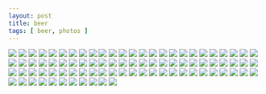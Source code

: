 ```yaml
---
layout: post
title: beer
tags: [ beer, photos ]
---
```

<div class="fotorama" data-allowfullscreen="true">
    <!--https://photos.app.goo.gl/P5DCCGFGKvpJdKMk7-->
    <img src="https://images.northbriton.net/cdn-cgi/image/width=800/https://images.northbriton.net/AP1GczOfO6E0pvyDp5SELeBNSE-bb-HcaFJJOe2txDVSyiraxVjy8tEIg40M1EhJa6zKivuowiuuOjDHHdLK78EYwI5JF1DW0iwQg1lUPUqqo2c-i-p74X_U" data-full="https://images.northbriton.net/AP1GczOfO6E0pvyDp5SELeBNSE-bb-HcaFJJOe2txDVSyiraxVjy8tEIg40M1EhJa6zKivuowiuuOjDHHdLK78EYwI5JF1DW0iwQg1lUPUqqo2c-i-p74X_U">
    <img src="https://images.northbriton.net/cdn-cgi/image/width=800/https://images.northbriton.net/AP1GczME7XzvXoN-Nx5p447X9qOsWrWxfRBSAvseZE6tue60g3mPMNZQ9tundMUZnHX5s6eg_uaLvqAulhvn7gTa1K7NHFEopoivLEaCIm2dwT1dPFR3r9z8" data-full="https://images.northbriton.net/AP1GczME7XzvXoN-Nx5p447X9qOsWrWxfRBSAvseZE6tue60g3mPMNZQ9tundMUZnHX5s6eg_uaLvqAulhvn7gTa1K7NHFEopoivLEaCIm2dwT1dPFR3r9z8">
    <img src="https://images.northbriton.net/cdn-cgi/image/width=800/https://images.northbriton.net/AP1GczN8_OSMk2s0NJYcT138eWY8o6B-CIj-nM8JzypShEAkqZFSeuMB0JzA2FxtZ42NbbAkHykz-Y5tsxmFotp8ttAoSRBJGv-YslfZvo2dt46xuTmkZDTF" data-full="https://images.northbriton.net/AP1GczN8_OSMk2s0NJYcT138eWY8o6B-CIj-nM8JzypShEAkqZFSeuMB0JzA2FxtZ42NbbAkHykz-Y5tsxmFotp8ttAoSRBJGv-YslfZvo2dt46xuTmkZDTF">
    <img src="https://images.northbriton.net/cdn-cgi/image/width=800/https://images.northbriton.net/AP1GczPJrBm2IXxoKdHGr-YgG84i_rhP460r9lwGshjweXH8tHVMVuS6tVy9x4JEVFBgV0s3-lBHarY3WKmKn6U15DszcCupw4MwaRTFM-jdMPN2NJmcB1sB" data-full="https://images.northbriton.net/AP1GczPJrBm2IXxoKdHGr-YgG84i_rhP460r9lwGshjweXH8tHVMVuS6tVy9x4JEVFBgV0s3-lBHarY3WKmKn6U15DszcCupw4MwaRTFM-jdMPN2NJmcB1sB">
    <img src="https://images.northbriton.net/cdn-cgi/image/width=800/https://images.northbriton.net/AP1GczOEOwhIPIKCtSsXCN1_p9dnyEmzR65tPjAdvRyuczlDiRaRtKpz06hIGeSX7wIhnR64iqpDgnntGixLLozucqlDIPiXuACfbEdcjTKsqg-tlDo_sWnJ" data-full="https://images.northbriton.net/AP1GczOEOwhIPIKCtSsXCN1_p9dnyEmzR65tPjAdvRyuczlDiRaRtKpz06hIGeSX7wIhnR64iqpDgnntGixLLozucqlDIPiXuACfbEdcjTKsqg-tlDo_sWnJ">
    <img src="https://images.northbriton.net/cdn-cgi/image/width=800/https://images.northbriton.net/AP1GczO1VcFWUxpYqHIm8XyCR-X9QxwWOigPjmR2UeUyUgU1B-_rLA4Lz1aJaXgyVJ8alQX3UF5aqrjymD3QVZl-OTEDZCW7EioqNKsiyOLJj_7B4rdvna2M" data-full="https://images.northbriton.net/AP1GczO1VcFWUxpYqHIm8XyCR-X9QxwWOigPjmR2UeUyUgU1B-_rLA4Lz1aJaXgyVJ8alQX3UF5aqrjymD3QVZl-OTEDZCW7EioqNKsiyOLJj_7B4rdvna2M">
    <img src="https://images.northbriton.net/cdn-cgi/image/width=800/https://images.northbriton.net/AP1GczNvMXGuUzXvECJDLIHnYDK67szV7KyL0kiLXyhKUIM4M7zc42m-BC4gsa_ZeB6Zx2ubrz2rHg-3hZM1btSKphE1xXDeLbqVyEdpfGD-RXvtv8OzqAMC" data-full="https://images.northbriton.net/AP1GczNvMXGuUzXvECJDLIHnYDK67szV7KyL0kiLXyhKUIM4M7zc42m-BC4gsa_ZeB6Zx2ubrz2rHg-3hZM1btSKphE1xXDeLbqVyEdpfGD-RXvtv8OzqAMC">
    <img src="https://images.northbriton.net/cdn-cgi/image/width=800/https://images.northbriton.net/AP1GczPgI-z1I6sTp_Zju9PLCWfDFV-zLIsfmneh3C-yNMZ1k9LvCkU3dbTZ7lQgb9_-lbyTpRDQUGunA4G4xOxEc3OCdMzqVWYJQtH3rpQt4Q9FFQWNJAwM" data-full="https://images.northbriton.net/AP1GczPgI-z1I6sTp_Zju9PLCWfDFV-zLIsfmneh3C-yNMZ1k9LvCkU3dbTZ7lQgb9_-lbyTpRDQUGunA4G4xOxEc3OCdMzqVWYJQtH3rpQt4Q9FFQWNJAwM">
    <img src="https://images.northbriton.net/cdn-cgi/image/width=800/https://images.northbriton.net/AP1GczPl-bT45VW_FlC-CV185l8izBDoDkl_XoC-7BFjq6bQz3jsjmS6174SbDiLT82GdeQn6Lumxo0aeOfczpHFGLi2X15sU7VhMqWaB06uIdaHIt6RU7hg" data-full="https://images.northbriton.net/AP1GczPl-bT45VW_FlC-CV185l8izBDoDkl_XoC-7BFjq6bQz3jsjmS6174SbDiLT82GdeQn6Lumxo0aeOfczpHFGLi2X15sU7VhMqWaB06uIdaHIt6RU7hg">
    <img src="https://images.northbriton.net/cdn-cgi/image/width=800/https://images.northbriton.net/AP1GczPl-bT45VW_FlC-CV185l8izBDoDkl_XoC-7BFjq6bQz3jsjmS6174SbDiLT82GdeQn6Lumxo0aeOfczpHFGLi2X15sU7VhMqWaB06uIdaHIt6RU7hg" data-full="https://images.northbriton.net/AP1GczPl-bT45VW_FlC-CV185l8izBDoDkl_XoC-7BFjq6bQz3jsjmS6174SbDiLT82GdeQn6Lumxo0aeOfczpHFGLi2X15sU7VhMqWaB06uIdaHIt6RU7hg">
    <img src="https://images.northbriton.net/cdn-cgi/image/width=800/https://images.northbriton.net/AP1GczNodaNLaVzB7lWKQ7olTy1Ip7-VNGJz7yWMoCSZG7jo6qmPOUOxDZhcZ2ijoKYzp47HFum4QxyfdnvZ1moty27ojzk2LZmZMpsl9ZJsGO8odrk9mN8j" data-full="https://images.northbriton.net/AP1GczNodaNLaVzB7lWKQ7olTy1Ip7-VNGJz7yWMoCSZG7jo6qmPOUOxDZhcZ2ijoKYzp47HFum4QxyfdnvZ1moty27ojzk2LZmZMpsl9ZJsGO8odrk9mN8j">
    <img src="https://images.northbriton.net/cdn-cgi/image/width=800/https://images.northbriton.net/AP1GczNgx1CjlRoSHtKIJZ0aiIsc2NratlY_F7Ybe8HzHUNHQajMh2FiqPrNbyI3V8YGyeYW4IZhsZf8Ze_cwbJ8I2ZqGCOtwR9cpCWVpkfTVRrk8qfz-zOK" data-full="https://images.northbriton.net/AP1GczNgx1CjlRoSHtKIJZ0aiIsc2NratlY_F7Ybe8HzHUNHQajMh2FiqPrNbyI3V8YGyeYW4IZhsZf8Ze_cwbJ8I2ZqGCOtwR9cpCWVpkfTVRrk8qfz-zOK">
    <img src="https://images.northbriton.net/cdn-cgi/image/width=800/https://images.northbriton.net/AP1GczPKrV3IU2bBhGRSRO6vIJuhSQYA4qJSsLkighQOeJhqkDpb2yga8jvOYOewJNC8OxOlVth5ZJIzaIGhW4rJ_pPzD1RB6yXLytea8_J_rVqQ82BoWza3" data-full="https://images.northbriton.net/AP1GczPKrV3IU2bBhGRSRO6vIJuhSQYA4qJSsLkighQOeJhqkDpb2yga8jvOYOewJNC8OxOlVth5ZJIzaIGhW4rJ_pPzD1RB6yXLytea8_J_rVqQ82BoWza3">
    <img src="https://images.northbriton.net/cdn-cgi/image/width=800/https://images.northbriton.net/AP1GczPYNYJKZ-hQ7WQbsw7JgiQylBAelhA2n-d-lNIR0xxhylF0vcHZuzNhF41vpIS_25rzYUyRXCMa6Z64ul1zDUdAD39YLZ16RI4UeC9HJlAdO5ivjhg_" data-full="https://images.northbriton.net/AP1GczPYNYJKZ-hQ7WQbsw7JgiQylBAelhA2n-d-lNIR0xxhylF0vcHZuzNhF41vpIS_25rzYUyRXCMa6Z64ul1zDUdAD39YLZ16RI4UeC9HJlAdO5ivjhg_">
    <img src="https://images.northbriton.net/cdn-cgi/image/width=800/https://images.northbriton.net/AP1GczP-K5uUFhHSqx6iNymmRb1EIMlslQ0BVOEjJOQmm4teGefZucqj9sQ9ZKWdYirHiCdyl7P71FTN9QAtCt3aGFy2Mls0kUvSbSon9VEpPy1ZgmJgmPlL" data-full="https://images.northbriton.net/AP1GczP-K5uUFhHSqx6iNymmRb1EIMlslQ0BVOEjJOQmm4teGefZucqj9sQ9ZKWdYirHiCdyl7P71FTN9QAtCt3aGFy2Mls0kUvSbSon9VEpPy1ZgmJgmPlL">
    <img src="https://images.northbriton.net/cdn-cgi/image/width=800/https://images.northbriton.net/AP1GczPQyuKPPwo_JgvVGd6ZSH2EjOf2sh5xaKAhNlRvgxe5SfQb9DpXh_dotCJOsELJkqL4sTlhPwv_AiMRybFTTpmYJNeE-M7NZDInISFUmBgg3QhxxqOY" data-full="https://images.northbriton.net/AP1GczPQyuKPPwo_JgvVGd6ZSH2EjOf2sh5xaKAhNlRvgxe5SfQb9DpXh_dotCJOsELJkqL4sTlhPwv_AiMRybFTTpmYJNeE-M7NZDInISFUmBgg3QhxxqOY">
    <img src="https://images.northbriton.net/cdn-cgi/image/width=800/https://images.northbriton.net/AP1GczOEOwhIPIKCtSsXCN1_p9dnyEmzR65tPjAdvRyuczlDiRaRtKpz06hIGeSX7wIhnR64iqpDgnntGixLLozucqlDIPiXuACfbEdcjTKsqg-tlDo_sWnJ" data-full="https://images.northbriton.net/AP1GczOEOwhIPIKCtSsXCN1_p9dnyEmzR65tPjAdvRyuczlDiRaRtKpz06hIGeSX7wIhnR64iqpDgnntGixLLozucqlDIPiXuACfbEdcjTKsqg-tlDo_sWnJ">
    <img src="https://images.northbriton.net/cdn-cgi/image/width=800/https://images.northbriton.net/AP1GczOYZq78UePFpC160acHlQpCjg9-RYnNCl8kOow1qQESjJw9CcoWt5-SiVkE-L3wvEqs8T88AnRbmckESCBvFQJKMYvmR8cErGNLjd5IqKO9hL1AJXpU" data-full="https://images.northbriton.net/AP1GczOYZq78UePFpC160acHlQpCjg9-RYnNCl8kOow1qQESjJw9CcoWt5-SiVkE-L3wvEqs8T88AnRbmckESCBvFQJKMYvmR8cErGNLjd5IqKO9hL1AJXpU">
    <img src="https://images.northbriton.net/cdn-cgi/image/width=800/https://images.northbriton.net/AP1GczPIErdLF_fLqi_0PUs3sSRti1m2LPTO7bXJcMW7YYLtqUD-yay0Yu4tXs_5FFKcABWUt3Dxr-HC1s34SQ4BEH0HcVwSqAJ3L6fJp6fOhkcVp4P7_xok" data-full="https://images.northbriton.net/AP1GczPIErdLF_fLqi_0PUs3sSRti1m2LPTO7bXJcMW7YYLtqUD-yay0Yu4tXs_5FFKcABWUt3Dxr-HC1s34SQ4BEH0HcVwSqAJ3L6fJp6fOhkcVp4P7_xok">
    <img src="https://images.northbriton.net/cdn-cgi/image/width=800/https://images.northbriton.net/AP1GczO1VcFWUxpYqHIm8XyCR-X9QxwWOigPjmR2UeUyUgU1B-_rLA4Lz1aJaXgyVJ8alQX3UF5aqrjymD3QVZl-OTEDZCW7EioqNKsiyOLJj_7B4rdvna2M" data-full="https://images.northbriton.net/AP1GczO1VcFWUxpYqHIm8XyCR-X9QxwWOigPjmR2UeUyUgU1B-_rLA4Lz1aJaXgyVJ8alQX3UF5aqrjymD3QVZl-OTEDZCW7EioqNKsiyOLJj_7B4rdvna2M">
    <img src="https://images.northbriton.net/cdn-cgi/image/width=800/https://images.northbriton.net/AP1GczN3BpPe-Uo35BNiY6VJycYjABA8FGAXJWPP0aMm8SIrbZdqjrs5BuYc8lqxHfdHxvbKdQu0H5yo8W2ikKLgkZZvMfLZ7byaNU87-9nKEwR4R5S5zV15" data-full="https://images.northbriton.net/AP1GczN3BpPe-Uo35BNiY6VJycYjABA8FGAXJWPP0aMm8SIrbZdqjrs5BuYc8lqxHfdHxvbKdQu0H5yo8W2ikKLgkZZvMfLZ7byaNU87-9nKEwR4R5S5zV15">
    <img src="https://images.northbriton.net/cdn-cgi/image/width=800/https://images.northbriton.net/AP1GczO-lC3uElR-jBBPtgMK33h4yNeN02aYjFYyYdF5ejW6LfstyyL28jDhTI9Jaclvw0QFOGopJLrlGLdufK6bDC199kz2e9dSkUJEoQhlgPxkARqYZHMV" data-full="https://images.northbriton.net/AP1GczO-lC3uElR-jBBPtgMK33h4yNeN02aYjFYyYdF5ejW6LfstyyL28jDhTI9Jaclvw0QFOGopJLrlGLdufK6bDC199kz2e9dSkUJEoQhlgPxkARqYZHMV">
    <img src="https://images.northbriton.net/cdn-cgi/image/width=800/https://images.northbriton.net/AP1GczPhG2ZiNGbHGXJC-_Dfqxkkq7FdFnYCkhR0-mdjeBNYU7STGr4DqmXK004EPutKZfqpI6tqEFmcleq-iU-s4fosbgN797lTo8GV2jDKqW99C-hKXfEt" data-full="https://images.northbriton.net/AP1GczPhG2ZiNGbHGXJC-_Dfqxkkq7FdFnYCkhR0-mdjeBNYU7STGr4DqmXK004EPutKZfqpI6tqEFmcleq-iU-s4fosbgN797lTo8GV2jDKqW99C-hKXfEt">
    <img src="https://images.northbriton.net/cdn-cgi/image/width=800/https://images.northbriton.net/AP1GczN5-gsFP4nENLdfV6OvMSatmke2ltNIq2ffVDV_Yy_W0gdlzdFzSvIyx7KKSMExEtM5FfU1N6LlSt2j10ueDv_PTiLBlO_iI0QLWLWKcLq96FCU3hzs" data-full="https://images.northbriton.net/AP1GczN5-gsFP4nENLdfV6OvMSatmke2ltNIq2ffVDV_Yy_W0gdlzdFzSvIyx7KKSMExEtM5FfU1N6LlSt2j10ueDv_PTiLBlO_iI0QLWLWKcLq96FCU3hzs">
    <img src="https://images.northbriton.net/cdn-cgi/image/width=800/https://images.northbriton.net/AP1GczNgx1CjlRoSHtKIJZ0aiIsc2NratlY_F7Ybe8HzHUNHQajMh2FiqPrNbyI3V8YGyeYW4IZhsZf8Ze_cwbJ8I2ZqGCOtwR9cpCWVpkfTVRrk8qfz-zOK" data-full="https://images.northbriton.net/AP1GczNgx1CjlRoSHtKIJZ0aiIsc2NratlY_F7Ybe8HzHUNHQajMh2FiqPrNbyI3V8YGyeYW4IZhsZf8Ze_cwbJ8I2ZqGCOtwR9cpCWVpkfTVRrk8qfz-zOK">
    <img src="https://images.northbriton.net/cdn-cgi/image/width=800/https://images.northbriton.net/AP1GczOJIrRF7xnzEtPDkPhoyJoj8CC4b2NklgroHAu1MBQv3UINbMpGNopibQioNH68elfM5EkmtibJ_OAShC0RH_WKWHJp0tmLd_Zxw3PssvtBFZRpWxbO" data-full="https://images.northbriton.net/AP1GczOJIrRF7xnzEtPDkPhoyJoj8CC4b2NklgroHAu1MBQv3UINbMpGNopibQioNH68elfM5EkmtibJ_OAShC0RH_WKWHJp0tmLd_Zxw3PssvtBFZRpWxbO">
    <img src="https://images.northbriton.net/cdn-cgi/image/width=800/https://images.northbriton.net/AP1GczOJIrRF7xnzEtPDkPhoyJoj8CC4b2NklgroHAu1MBQv3UINbMpGNopibQioNH68elfM5EkmtibJ_OAShC0RH_WKWHJp0tmLd_Zxw3PssvtBFZRpWxbO" data-full="https://images.northbriton.net/AP1GczOJIrRF7xnzEtPDkPhoyJoj8CC4b2NklgroHAu1MBQv3UINbMpGNopibQioNH68elfM5EkmtibJ_OAShC0RH_WKWHJp0tmLd_Zxw3PssvtBFZRpWxbO">
    <img src="https://images.northbriton.net/cdn-cgi/image/width=800/https://images.northbriton.net/AP1GczOg3rYb8WluvFL7joJgP9oeRRkTGPRPt0rxiroGcvL4z0p1cJXA-GyNUbYk47hnTVxzkj-GDZDpPArgW6afSwOYwjlBy3NGawJszRG4ZKjQx56OhI4B" data-full="https://images.northbriton.net/AP1GczOg3rYb8WluvFL7joJgP9oeRRkTGPRPt0rxiroGcvL4z0p1cJXA-GyNUbYk47hnTVxzkj-GDZDpPArgW6afSwOYwjlBy3NGawJszRG4ZKjQx56OhI4B">
    <img src="https://images.northbriton.net/cdn-cgi/image/width=800/https://images.northbriton.net/AP1GczNvMXGuUzXvECJDLIHnYDK67szV7KyL0kiLXyhKUIM4M7zc42m-BC4gsa_ZeB6Zx2ubrz2rHg-3hZM1btSKphE1xXDeLbqVyEdpfGD-RXvtv8OzqAMC" data-full="https://images.northbriton.net/AP1GczNvMXGuUzXvECJDLIHnYDK67szV7KyL0kiLXyhKUIM4M7zc42m-BC4gsa_ZeB6Zx2ubrz2rHg-3hZM1btSKphE1xXDeLbqVyEdpfGD-RXvtv8OzqAMC">
    <img src="https://images.northbriton.net/cdn-cgi/image/width=800/https://images.northbriton.net/AP1GczN5-gsFP4nENLdfV6OvMSatmke2ltNIq2ffVDV_Yy_W0gdlzdFzSvIyx7KKSMExEtM5FfU1N6LlSt2j10ueDv_PTiLBlO_iI0QLWLWKcLq96FCU3hzs" data-full="https://images.northbriton.net/AP1GczN5-gsFP4nENLdfV6OvMSatmke2ltNIq2ffVDV_Yy_W0gdlzdFzSvIyx7KKSMExEtM5FfU1N6LlSt2j10ueDv_PTiLBlO_iI0QLWLWKcLq96FCU3hzs">
    <img src="https://images.northbriton.net/cdn-cgi/image/width=800/https://images.northbriton.net/AP1GczOYZq78UePFpC160acHlQpCjg9-RYnNCl8kOow1qQESjJw9CcoWt5-SiVkE-L3wvEqs8T88AnRbmckESCBvFQJKMYvmR8cErGNLjd5IqKO9hL1AJXpU" data-full="https://images.northbriton.net/AP1GczOYZq78UePFpC160acHlQpCjg9-RYnNCl8kOow1qQESjJw9CcoWt5-SiVkE-L3wvEqs8T88AnRbmckESCBvFQJKMYvmR8cErGNLjd5IqKO9hL1AJXpU">
    <img src="https://images.northbriton.net/cdn-cgi/image/width=800/https://images.northbriton.net/AP1GczNNRKvR9wQaYccoX2zt8B2_0KwpRZJxQ0Xb3pLRlXg5AH2FlDBE5zz9rI3HnvmfkFi_MnfEvdK7wJGLQHr1UVbP_YL10z9Q1Y74q8zHr4D1vJ4ZzFlz" data-full="https://images.northbriton.net/AP1GczNNRKvR9wQaYccoX2zt8B2_0KwpRZJxQ0Xb3pLRlXg5AH2FlDBE5zz9rI3HnvmfkFi_MnfEvdK7wJGLQHr1UVbP_YL10z9Q1Y74q8zHr4D1vJ4ZzFlz">
    <img src="https://images.northbriton.net/cdn-cgi/image/width=800/https://images.northbriton.net/AP1GczOPzG0Vh9drklCPuFPdWBOUbUaWj4zOck167gjEnb9LujrKQqWwzfNO5HPucnh1Bnz6iCxuwR3-b2te1ZFM1QzhT_5S-k1rPczkEQCAwQgZgd4RFtSw" data-full="https://images.northbriton.net/AP1GczOPzG0Vh9drklCPuFPdWBOUbUaWj4zOck167gjEnb9LujrKQqWwzfNO5HPucnh1Bnz6iCxuwR3-b2te1ZFM1QzhT_5S-k1rPczkEQCAwQgZgd4RFtSw">
    <img src="https://images.northbriton.net/cdn-cgi/image/width=800/https://images.northbriton.net/AP1GczP4pYDggPoAX8FjRK4WDdIkqu9Hl-oXINtVbiAG7ZW8mOuWhAVYEuSUedSdTmulNfdwnzIOHr7qdMfFSZjGKLE7Zar3NmwuIHdD56f-GJhGgXEPw0EL" data-full="https://images.northbriton.net/AP1GczP4pYDggPoAX8FjRK4WDdIkqu9Hl-oXINtVbiAG7ZW8mOuWhAVYEuSUedSdTmulNfdwnzIOHr7qdMfFSZjGKLE7Zar3NmwuIHdD56f-GJhGgXEPw0EL">
    <img src="https://images.northbriton.net/cdn-cgi/image/width=800/https://images.northbriton.net/AP1GczNJwNWDl54TOkjL-l-Fe98s5gRTDA6R70vZVDtNKypyTRTnQip8jBahKmSNd2IPvQbP0c9CKvSeUuGbxel_7Xs6rYxwXftsTLLArAY3QpDz0UnjRxj2" data-full="https://images.northbriton.net/AP1GczNJwNWDl54TOkjL-l-Fe98s5gRTDA6R70vZVDtNKypyTRTnQip8jBahKmSNd2IPvQbP0c9CKvSeUuGbxel_7Xs6rYxwXftsTLLArAY3QpDz0UnjRxj2">
    <img src="https://images.northbriton.net/cdn-cgi/image/width=800/https://images.northbriton.net/AP1GczPQyuKPPwo_JgvVGd6ZSH2EjOf2sh5xaKAhNlRvgxe5SfQb9DpXh_dotCJOsELJkqL4sTlhPwv_AiMRybFTTpmYJNeE-M7NZDInISFUmBgg3QhxxqOY" data-full="https://images.northbriton.net/AP1GczPQyuKPPwo_JgvVGd6ZSH2EjOf2sh5xaKAhNlRvgxe5SfQb9DpXh_dotCJOsELJkqL4sTlhPwv_AiMRybFTTpmYJNeE-M7NZDInISFUmBgg3QhxxqOY">
    <img src="https://images.northbriton.net/cdn-cgi/image/width=800/https://images.northbriton.net/AP1GczMBu6sxBzi3dqJkOskT3WutfyEagbwGUQ5oQVg2dax6wlTGdiw6fOS1SsDlwQIPC97_492LNbeQFKLQg6lZrxi_WK7zws3Z6LnaqIeNPgPkQtmYKlIu" data-full="https://images.northbriton.net/AP1GczMBu6sxBzi3dqJkOskT3WutfyEagbwGUQ5oQVg2dax6wlTGdiw6fOS1SsDlwQIPC97_492LNbeQFKLQg6lZrxi_WK7zws3Z6LnaqIeNPgPkQtmYKlIu">
    <img src="https://images.northbriton.net/cdn-cgi/image/width=800/https://images.northbriton.net/AP1GczN3BpPe-Uo35BNiY6VJycYjABA8FGAXJWPP0aMm8SIrbZdqjrs5BuYc8lqxHfdHxvbKdQu0H5yo8W2ikKLgkZZvMfLZ7byaNU87-9nKEwR4R5S5zV15" data-full="https://images.northbriton.net/AP1GczN3BpPe-Uo35BNiY6VJycYjABA8FGAXJWPP0aMm8SIrbZdqjrs5BuYc8lqxHfdHxvbKdQu0H5yo8W2ikKLgkZZvMfLZ7byaNU87-9nKEwR4R5S5zV15">
    <img src="https://images.northbriton.net/cdn-cgi/image/width=800/https://images.northbriton.net/AP1GczOkcXADS8PBnkUsW74bfbyl7ScPh1hmrQveGxidW-rLP37Gj3Ctql0GBHxAaE1AQbVAMg3_UsRa7SqEj8buporN-LHQ8EwZBTHirYHuDk1JCE1_Dy_G" data-full="https://images.northbriton.net/AP1GczOkcXADS8PBnkUsW74bfbyl7ScPh1hmrQveGxidW-rLP37Gj3Ctql0GBHxAaE1AQbVAMg3_UsRa7SqEj8buporN-LHQ8EwZBTHirYHuDk1JCE1_Dy_G">
    <img src="https://images.northbriton.net/cdn-cgi/image/width=800/https://images.northbriton.net/AP1GczPIErdLF_fLqi_0PUs3sSRti1m2LPTO7bXJcMW7YYLtqUD-yay0Yu4tXs_5FFKcABWUt3Dxr-HC1s34SQ4BEH0HcVwSqAJ3L6fJp6fOhkcVp4P7_xok" data-full="https://images.northbriton.net/AP1GczPIErdLF_fLqi_0PUs3sSRti1m2LPTO7bXJcMW7YYLtqUD-yay0Yu4tXs_5FFKcABWUt3Dxr-HC1s34SQ4BEH0HcVwSqAJ3L6fJp6fOhkcVp4P7_xok">
    <img src="https://images.northbriton.net/cdn-cgi/image/width=800/https://images.northbriton.net/AP1GczNqdAaXjo4YTFuZi9h_N_Y3yQJGAFXJuzhgeXtQEUmK2ATDkUlGeCKs_wevUlOKi3tWoQuwLCx8tNzb3_2pqprQYuU7GB8awik1G-n72OfU2Zt39Rvc" data-full="https://images.northbriton.net/AP1GczNqdAaXjo4YTFuZi9h_N_Y3yQJGAFXJuzhgeXtQEUmK2ATDkUlGeCKs_wevUlOKi3tWoQuwLCx8tNzb3_2pqprQYuU7GB8awik1G-n72OfU2Zt39Rvc">
    <img src="https://images.northbriton.net/cdn-cgi/image/width=800/https://images.northbriton.net/AP1GczN8_OSMk2s0NJYcT138eWY8o6B-CIj-nM8JzypShEAkqZFSeuMB0JzA2FxtZ42NbbAkHykz-Y5tsxmFotp8ttAoSRBJGv-YslfZvo2dt46xuTmkZDTF" data-full="https://images.northbriton.net/AP1GczN8_OSMk2s0NJYcT138eWY8o6B-CIj-nM8JzypShEAkqZFSeuMB0JzA2FxtZ42NbbAkHykz-Y5tsxmFotp8ttAoSRBJGv-YslfZvo2dt46xuTmkZDTF">
    <img src="https://images.northbriton.net/cdn-cgi/image/width=800/https://images.northbriton.net/AP1GczPJrBm2IXxoKdHGr-YgG84i_rhP460r9lwGshjweXH8tHVMVuS6tVy9x4JEVFBgV0s3-lBHarY3WKmKn6U15DszcCupw4MwaRTFM-jdMPN2NJmcB1sB" data-full="https://images.northbriton.net/AP1GczPJrBm2IXxoKdHGr-YgG84i_rhP460r9lwGshjweXH8tHVMVuS6tVy9x4JEVFBgV0s3-lBHarY3WKmKn6U15DszcCupw4MwaRTFM-jdMPN2NJmcB1sB">
    <img src="https://images.northbriton.net/cdn-cgi/image/width=800/https://images.northbriton.net/AP1GczNodaNLaVzB7lWKQ7olTy1Ip7-VNGJz7yWMoCSZG7jo6qmPOUOxDZhcZ2ijoKYzp47HFum4QxyfdnvZ1moty27ojzk2LZmZMpsl9ZJsGO8odrk9mN8j" data-full="https://images.northbriton.net/AP1GczNodaNLaVzB7lWKQ7olTy1Ip7-VNGJz7yWMoCSZG7jo6qmPOUOxDZhcZ2ijoKYzp47HFum4QxyfdnvZ1moty27ojzk2LZmZMpsl9ZJsGO8odrk9mN8j">
    <img src="https://images.northbriton.net/cdn-cgi/image/width=800/https://images.northbriton.net/AP1GczM7y-jq3Ps1i4RQDh6pQcClukU0bVTDgvf_kRq8HaWxWipUScishPclqZTgcBZgi5ivntMIcWYtLkZ-V1Ry5sLzlAehCqwp7YetW0X1H0nOf05-wPgb" data-full="https://images.northbriton.net/AP1GczM7y-jq3Ps1i4RQDh6pQcClukU0bVTDgvf_kRq8HaWxWipUScishPclqZTgcBZgi5ivntMIcWYtLkZ-V1Ry5sLzlAehCqwp7YetW0X1H0nOf05-wPgb">
    <img src="https://images.northbriton.net/cdn-cgi/image/width=800/https://images.northbriton.net/AP1GczOPnI2pW30PhBEnoTjlAkB-5r07GhMyWvjaHUlUlnDmWmeRVHH91fjxk_hQ_h3hdhUPXMNBqacc8bGcLy_1v14ozIZpf7-qm2UdRF-EjmMqgScURCp0" data-full="https://images.northbriton.net/AP1GczOPnI2pW30PhBEnoTjlAkB-5r07GhMyWvjaHUlUlnDmWmeRVHH91fjxk_hQ_h3hdhUPXMNBqacc8bGcLy_1v14ozIZpf7-qm2UdRF-EjmMqgScURCp0">
    <img src="https://images.northbriton.net/cdn-cgi/image/width=800/https://images.northbriton.net/AP1GczO-lC3uElR-jBBPtgMK33h4yNeN02aYjFYyYdF5ejW6LfstyyL28jDhTI9Jaclvw0QFOGopJLrlGLdufK6bDC199kz2e9dSkUJEoQhlgPxkARqYZHMV" data-full="https://images.northbriton.net/AP1GczO-lC3uElR-jBBPtgMK33h4yNeN02aYjFYyYdF5ejW6LfstyyL28jDhTI9Jaclvw0QFOGopJLrlGLdufK6bDC199kz2e9dSkUJEoQhlgPxkARqYZHMV">
    <img src="https://images.northbriton.net/cdn-cgi/image/width=800/https://images.northbriton.net/AP1GczPhG2ZiNGbHGXJC-_Dfqxkkq7FdFnYCkhR0-mdjeBNYU7STGr4DqmXK004EPutKZfqpI6tqEFmcleq-iU-s4fosbgN797lTo8GV2jDKqW99C-hKXfEt" data-full="https://images.northbriton.net/AP1GczPhG2ZiNGbHGXJC-_Dfqxkkq7FdFnYCkhR0-mdjeBNYU7STGr4DqmXK004EPutKZfqpI6tqEFmcleq-iU-s4fosbgN797lTo8GV2jDKqW99C-hKXfEt">
    <img src="https://images.northbriton.net/cdn-cgi/image/width=800/https://images.northbriton.net/AP1GczNId0FEH0QJk_x8pm8rwpShEflPFxuIdbyGBCFoqV2Yfp0RhdaZgFes3wUCpYS9ObKxwbxOc0dXuzFf_UhtxgDNy0wUadOW8HGBHrIcgAwCTVQ0O-EN" data-full="https://images.northbriton.net/AP1GczNId0FEH0QJk_x8pm8rwpShEflPFxuIdbyGBCFoqV2Yfp0RhdaZgFes3wUCpYS9ObKxwbxOc0dXuzFf_UhtxgDNy0wUadOW8HGBHrIcgAwCTVQ0O-EN">
    <img src="https://images.northbriton.net/cdn-cgi/image/width=800/https://images.northbriton.net/AP1GczOgmsYMsaD-wcBO74v2eKNtBHYabkmLDwpgtNUtvFiXex9aqOpIJqxE1eT5rGD2lTZk2MW2aBZ6nZL4PL3Ucq6jezPXOeVvnHeRIsK8L_V_TQOG_f1S" data-full="https://images.northbriton.net/AP1GczOgmsYMsaD-wcBO74v2eKNtBHYabkmLDwpgtNUtvFiXex9aqOpIJqxE1eT5rGD2lTZk2MW2aBZ6nZL4PL3Ucq6jezPXOeVvnHeRIsK8L_V_TQOG_f1S">
    <img src="https://images.northbriton.net/cdn-cgi/image/width=800/https://images.northbriton.net/AP1GczNZ4K33p64L45WV0B2bTfzD2GnCLg4pnJYboOCvPHpZ7sntQkXguEhHmIaPBqv-Zig8TJe0d-bHF4whvY8PlxYTe4kt6eEZoOkP3mskUTWkIwXBOOzJ" data-full="https://images.northbriton.net/AP1GczNZ4K33p64L45WV0B2bTfzD2GnCLg4pnJYboOCvPHpZ7sntQkXguEhHmIaPBqv-Zig8TJe0d-bHF4whvY8PlxYTe4kt6eEZoOkP3mskUTWkIwXBOOzJ">
    <img src="https://images.northbriton.net/cdn-cgi/image/width=800/https://images.northbriton.net/AP1GczP_z8oWRX4KaMOjeP2K279Qjry99ocS15biws3IgpXfXWd4YOGk9nokI9LXdY8kIXsWM6mA5ILgG4-QYcm_xdF3PlPvUb0c-cbDYFnRKo9yc9zI8Sye" data-full="https://images.northbriton.net/AP1GczP_z8oWRX4KaMOjeP2K279Qjry99ocS15biws3IgpXfXWd4YOGk9nokI9LXdY8kIXsWM6mA5ILgG4-QYcm_xdF3PlPvUb0c-cbDYFnRKo9yc9zI8Sye">
    <img src="https://images.northbriton.net/cdn-cgi/image/width=800/https://images.northbriton.net/AP1GczNrj9nRDylIn1d40CamApE1D8-e2p2Xfo8up4CaMX_Xv2ijXZFjmKoDK5K-M4LkB5NVIuBQmKOumiNMXk1JUqLwDgdbhblIIjur21mFFcDAcuyMZfY4" data-full="https://images.northbriton.net/AP1GczNrj9nRDylIn1d40CamApE1D8-e2p2Xfo8up4CaMX_Xv2ijXZFjmKoDK5K-M4LkB5NVIuBQmKOumiNMXk1JUqLwDgdbhblIIjur21mFFcDAcuyMZfY4">
    <img src="https://images.northbriton.net/cdn-cgi/image/width=800/https://images.northbriton.net/AP1GczOg3rYb8WluvFL7joJgP9oeRRkTGPRPt0rxiroGcvL4z0p1cJXA-GyNUbYk47hnTVxzkj-GDZDpPArgW6afSwOYwjlBy3NGawJszRG4ZKjQx56OhI4B" data-full="https://images.northbriton.net/AP1GczOg3rYb8WluvFL7joJgP9oeRRkTGPRPt0rxiroGcvL4z0p1cJXA-GyNUbYk47hnTVxzkj-GDZDpPArgW6afSwOYwjlBy3NGawJszRG4ZKjQx56OhI4B">
    <img src="https://images.northbriton.net/cdn-cgi/image/width=800/https://images.northbriton.net/AP1GczMfRS9a6pdTpZeQMtfF6G1y8n3-OivbfRufkeRWeGinjNtShw0GZ2cUdKpTl-TjCchNH-omn0Y904YVEPoEz6mSAhFNVyIbJo7QDGs2ZmFBtkTWqDOo" data-full="https://images.northbriton.net/AP1GczMfRS9a6pdTpZeQMtfF6G1y8n3-OivbfRufkeRWeGinjNtShw0GZ2cUdKpTl-TjCchNH-omn0Y904YVEPoEz6mSAhFNVyIbJo7QDGs2ZmFBtkTWqDOo">
    <img src="https://images.northbriton.net/cdn-cgi/image/width=800/https://images.northbriton.net/AP1GczNJwNWDl54TOkjL-l-Fe98s5gRTDA6R70vZVDtNKypyTRTnQip8jBahKmSNd2IPvQbP0c9CKvSeUuGbxel_7Xs6rYxwXftsTLLArAY3QpDz0UnjRxj2" data-full="https://images.northbriton.net/AP1GczNJwNWDl54TOkjL-l-Fe98s5gRTDA6R70vZVDtNKypyTRTnQip8jBahKmSNd2IPvQbP0c9CKvSeUuGbxel_7Xs6rYxwXftsTLLArAY3QpDz0UnjRxj2">
    <img src="https://images.northbriton.net/cdn-cgi/image/width=800/https://images.northbriton.net/AP1GczPKrV3IU2bBhGRSRO6vIJuhSQYA4qJSsLkighQOeJhqkDpb2yga8jvOYOewJNC8OxOlVth5ZJIzaIGhW4rJ_pPzD1RB6yXLytea8_J_rVqQ82BoWza3" data-full="https://images.northbriton.net/AP1GczPKrV3IU2bBhGRSRO6vIJuhSQYA4qJSsLkighQOeJhqkDpb2yga8jvOYOewJNC8OxOlVth5ZJIzaIGhW4rJ_pPzD1RB6yXLytea8_J_rVqQ82BoWza3">
    <img src="https://images.northbriton.net/cdn-cgi/image/width=800/https://images.northbriton.net/AP1GczOkcXADS8PBnkUsW74bfbyl7ScPh1hmrQveGxidW-rLP37Gj3Ctql0GBHxAaE1AQbVAMg3_UsRa7SqEj8buporN-LHQ8EwZBTHirYHuDk1JCE1_Dy_G" data-full="https://images.northbriton.net/AP1GczOkcXADS8PBnkUsW74bfbyl7ScPh1hmrQveGxidW-rLP37Gj3Ctql0GBHxAaE1AQbVAMg3_UsRa7SqEj8buporN-LHQ8EwZBTHirYHuDk1JCE1_Dy_G">
    <img src="https://images.northbriton.net/cdn-cgi/image/width=800/https://images.northbriton.net/AP1GczP4pYDggPoAX8FjRK4WDdIkqu9Hl-oXINtVbiAG7ZW8mOuWhAVYEuSUedSdTmulNfdwnzIOHr7qdMfFSZjGKLE7Zar3NmwuIHdD56f-GJhGgXEPw0EL" data-full="https://images.northbriton.net/AP1GczP4pYDggPoAX8FjRK4WDdIkqu9Hl-oXINtVbiAG7ZW8mOuWhAVYEuSUedSdTmulNfdwnzIOHr7qdMfFSZjGKLE7Zar3NmwuIHdD56f-GJhGgXEPw0EL">
    <img src="https://images.northbriton.net/cdn-cgi/image/width=800/https://images.northbriton.net/AP1GczMukz3Xn7yvQBcYJw4GLodYcYEjf6bQ3FdCnywW_qAArtaZhdy1-3OUSQwBTf4Azb5OHhP1E8Of2l6oNdcGlwOoCwXOuNwCXGej6mxFaQkyChTpiKdC" data-full="https://images.northbriton.net/AP1GczMukz3Xn7yvQBcYJw4GLodYcYEjf6bQ3FdCnywW_qAArtaZhdy1-3OUSQwBTf4Azb5OHhP1E8Of2l6oNdcGlwOoCwXOuNwCXGej6mxFaQkyChTpiKdC">
    <img src="https://images.northbriton.net/cdn-cgi/image/width=800/https://images.northbriton.net/AP1GczME7XzvXoN-Nx5p447X9qOsWrWxfRBSAvseZE6tue60g3mPMNZQ9tundMUZnHX5s6eg_uaLvqAulhvn7gTa1K7NHFEopoivLEaCIm2dwT1dPFR3r9z8" data-full="https://images.northbriton.net/AP1GczME7XzvXoN-Nx5p447X9qOsWrWxfRBSAvseZE6tue60g3mPMNZQ9tundMUZnHX5s6eg_uaLvqAulhvn7gTa1K7NHFEopoivLEaCIm2dwT1dPFR3r9z8">
    <img src="https://images.northbriton.net/cdn-cgi/image/width=800/https://images.northbriton.net/AP1GczP6pQeu-1IjBM1mWDSgmDtcF-KdGWPfueeAk1ZMlJEIE3NdAnVQMB3rW56BFKahj2eRweNvG3ngeb5cmQpKpQc0v8TENVShIEMaNVgshAmxI1mT6CWU" data-full="https://images.northbriton.net/AP1GczP6pQeu-1IjBM1mWDSgmDtcF-KdGWPfueeAk1ZMlJEIE3NdAnVQMB3rW56BFKahj2eRweNvG3ngeb5cmQpKpQc0v8TENVShIEMaNVgshAmxI1mT6CWU">
    <img src="https://images.northbriton.net/cdn-cgi/image/width=800/https://images.northbriton.net/AP1GczPhG2ZiNGbHGXJC-_Dfqxkkq7FdFnYCkhR0-mdjeBNYU7STGr4DqmXK004EPutKZfqpI6tqEFmcleq-iU-s4fosbgN797lTo8GV2jDKqW99C-hKXfEt" data-full="https://images.northbriton.net/AP1GczPhG2ZiNGbHGXJC-_Dfqxkkq7FdFnYCkhR0-mdjeBNYU7STGr4DqmXK004EPutKZfqpI6tqEFmcleq-iU-s4fosbgN797lTo8GV2jDKqW99C-hKXfEt">
    <img src="https://images.northbriton.net/cdn-cgi/image/width=800/https://images.northbriton.net/AP1GczPddYLkC4InK-0mKbq0o6c69Rh8LC3tPksHbunLO9_ZfZ2nxmSVa9XJIdK9ZD0HDmwbyaTSa4RaydP_Hoem6EkjgcNlkaADqnu1KfDTvpKuZE98Yv-H" data-full="https://images.northbriton.net/AP1GczPddYLkC4InK-0mKbq0o6c69Rh8LC3tPksHbunLO9_ZfZ2nxmSVa9XJIdK9ZD0HDmwbyaTSa4RaydP_Hoem6EkjgcNlkaADqnu1KfDTvpKuZE98Yv-H">
    <img src="https://images.northbriton.net/cdn-cgi/image/width=800/https://images.northbriton.net/AP1GczOcTDiiTHaQIlSYxYQrH5dNggTYQKvoLqAsC0nPm3XTLCjKt524xJRB5o0sW9KzJtDm5_BYCE7jkht_8lr8jIOqxgrZUz4o6EMfZZHxTUcQbqSD1qLl" data-full="https://images.northbriton.net/AP1GczOcTDiiTHaQIlSYxYQrH5dNggTYQKvoLqAsC0nPm3XTLCjKt524xJRB5o0sW9KzJtDm5_BYCE7jkht_8lr8jIOqxgrZUz4o6EMfZZHxTUcQbqSD1qLl">
    <img src="https://images.northbriton.net/cdn-cgi/image/width=800/https://images.northbriton.net/AP1GczOiZNUsr7_q1brMGML6NBbgYlxnM229QZNP-vY67Q2cwJZ_Ht9EBSwh9E1VaVJERsGeJCcS7FOqyc7hs3dHYgNO9raOySr-qMPM2xKetyQTdplWzkTq" data-full="https://images.northbriton.net/AP1GczOiZNUsr7_q1brMGML6NBbgYlxnM229QZNP-vY67Q2cwJZ_Ht9EBSwh9E1VaVJERsGeJCcS7FOqyc7hs3dHYgNO9raOySr-qMPM2xKetyQTdplWzkTq">
    <img src="https://images.northbriton.net/cdn-cgi/image/width=800/https://images.northbriton.net/AP1GczNaWZYUYKwTQW045-0xUeFxFT1RSua8c41gSKRvE0onyJAryYpuMyA210_tEYeCF3On2xhJ9wkAVrebDbkymvxBNKtzDacC38ioWdTMSUhsYdoYdndu" data-full="https://images.northbriton.net/AP1GczNaWZYUYKwTQW045-0xUeFxFT1RSua8c41gSKRvE0onyJAryYpuMyA210_tEYeCF3On2xhJ9wkAVrebDbkymvxBNKtzDacC38ioWdTMSUhsYdoYdndu">
    <img src="https://images.northbriton.net/cdn-cgi/image/width=800/https://images.northbriton.net/AP1GczOPzG0Vh9drklCPuFPdWBOUbUaWj4zOck167gjEnb9LujrKQqWwzfNO5HPucnh1Bnz6iCxuwR3-b2te1ZFM1QzhT_5S-k1rPczkEQCAwQgZgd4RFtSw" data-full="https://images.northbriton.net/AP1GczOPzG0Vh9drklCPuFPdWBOUbUaWj4zOck167gjEnb9LujrKQqWwzfNO5HPucnh1Bnz6iCxuwR3-b2te1ZFM1QzhT_5S-k1rPczkEQCAwQgZgd4RFtSw">
    <img src="https://images.northbriton.net/cdn-cgi/image/width=800/https://images.northbriton.net/AP1GczNpBk4JUtzT2Ki2KN8XX8FsrE0Oe3H0MAhAz3j2fPTJxjLsr6F9hwOBJsJRyt2NThfuLVD2MZbPjEvRp8YLrjhjse1-ZQVPC2PdC15qFISdJvr_Tvmo" data-full="https://images.northbriton.net/AP1GczNpBk4JUtzT2Ki2KN8XX8FsrE0Oe3H0MAhAz3j2fPTJxjLsr6F9hwOBJsJRyt2NThfuLVD2MZbPjEvRp8YLrjhjse1-ZQVPC2PdC15qFISdJvr_Tvmo">
    <img src="https://images.northbriton.net/cdn-cgi/image/width=800/https://images.northbriton.net/AP1GczM8uKjwIKdrQ_jC-1igQNmnrRtlv83zXHSEt4_G_Z7CLSbXkAlFZufyRJ8sR2F0pFjvVhi3zTHlJ2y-rKHufjDyvm6vkZ_--iH0AMbuFRIOvGsy2tgq" data-full="https://images.northbriton.net/AP1GczM8uKjwIKdrQ_jC-1igQNmnrRtlv83zXHSEt4_G_Z7CLSbXkAlFZufyRJ8sR2F0pFjvVhi3zTHlJ2y-rKHufjDyvm6vkZ_--iH0AMbuFRIOvGsy2tgq">
    <img src="https://images.northbriton.net/cdn-cgi/image/width=800/https://images.northbriton.net/AP1GczPTb-jONzTkmN0tuGhh_ZXFM41eN_L_dNQ_unB5UQZ8I5AH5hjApkDsTUW6VKgrREQNJSWzXKJgJNM0hm9h3XtgofJAHgfQF1Q2vAAVgwTGS4v6vWDv" data-full="https://images.northbriton.net/AP1GczPTb-jONzTkmN0tuGhh_ZXFM41eN_L_dNQ_unB5UQZ8I5AH5hjApkDsTUW6VKgrREQNJSWzXKJgJNM0hm9h3XtgofJAHgfQF1Q2vAAVgwTGS4v6vWDv">
    <img src="https://images.northbriton.net/cdn-cgi/image/width=800/https://images.northbriton.net/AP1GczOWJRP_KTza4-W4vXmnQLI7byutxjqPHcdAwPSr7jgYJWTUAhr9DjH3GsVFf2dl_R52BmhCXr9_rs9qYjT8AqIG8Mq_GDx5MMNwzoJBbqe5rAu8OTJs" data-full="https://images.northbriton.net/AP1GczOWJRP_KTza4-W4vXmnQLI7byutxjqPHcdAwPSr7jgYJWTUAhr9DjH3GsVFf2dl_R52BmhCXr9_rs9qYjT8AqIG8Mq_GDx5MMNwzoJBbqe5rAu8OTJs">
    <img src="https://images.northbriton.net/cdn-cgi/image/width=800/https://images.northbriton.net/AP1GczPqqjrMtfspTiQQKZQ4RhAsEY-YjQ1qU_C1HP-6H9mxuFSlg8z5KNWRp704nIgHYF-mMEvoQj4-us2ln0Enu81IrCfOFQ7D3Sgw5FPrpkZ-QQpu1i7G" data-full="https://images.northbriton.net/AP1GczPqqjrMtfspTiQQKZQ4RhAsEY-YjQ1qU_C1HP-6H9mxuFSlg8z5KNWRp704nIgHYF-mMEvoQj4-us2ln0Enu81IrCfOFQ7D3Sgw5FPrpkZ-QQpu1i7G">
    <img src="https://images.northbriton.net/cdn-cgi/image/width=800/https://images.northbriton.net/AP1GczPAisHYH74yxDsJvcTapBs6jS-Lp_nK8nRRpfh6X3VE8WkwY9getH0pXD1RCw7acSUfRmnMwDETvGGR5iqoynNxOQfjPd6ry270aHv8Viwr0elEISVt" data-full="https://images.northbriton.net/AP1GczPAisHYH74yxDsJvcTapBs6jS-Lp_nK8nRRpfh6X3VE8WkwY9getH0pXD1RCw7acSUfRmnMwDETvGGR5iqoynNxOQfjPd6ry270aHv8Viwr0elEISVt">
    <img src="https://images.northbriton.net/cdn-cgi/image/width=800/https://images.northbriton.net/AP1GczMoXJHewFre1YhFu12nuw3JQN3e8c-ZDNPGJMGnw6BIGZYa66np2U7NKCjSEY6tEV03Eq9_hCfss_L55a_H45GUSvEDzX14b0OgOWhX0z9dIzFHgTxO" data-full="https://images.northbriton.net/AP1GczMoXJHewFre1YhFu12nuw3JQN3e8c-ZDNPGJMGnw6BIGZYa66np2U7NKCjSEY6tEV03Eq9_hCfss_L55a_H45GUSvEDzX14b0OgOWhX0z9dIzFHgTxO">
    <img src="https://images.northbriton.net/cdn-cgi/image/width=800/https://images.northbriton.net/AP1GczMukz3Xn7yvQBcYJw4GLodYcYEjf6bQ3FdCnywW_qAArtaZhdy1-3OUSQwBTf4Azb5OHhP1E8Of2l6oNdcGlwOoCwXOuNwCXGej6mxFaQkyChTpiKdC" data-full="https://images.northbriton.net/AP1GczMukz3Xn7yvQBcYJw4GLodYcYEjf6bQ3FdCnywW_qAArtaZhdy1-3OUSQwBTf4Azb5OHhP1E8Of2l6oNdcGlwOoCwXOuNwCXGej6mxFaQkyChTpiKdC">
    <img src="https://images.northbriton.net/cdn-cgi/image/width=800/https://images.northbriton.net/AP1GczNvVhVYfXdgADnTDsvnkyVceSlHwrJsqAF-riW_OU6LQBNgj6ohWTPozNGMK3bdIqAIaHl5Y6yb_L-uHoaM__QfC6i-TVvQ3TClzVnBxLirwCA7YP0r" data-full="https://images.northbriton.net/AP1GczNvVhVYfXdgADnTDsvnkyVceSlHwrJsqAF-riW_OU6LQBNgj6ohWTPozNGMK3bdIqAIaHl5Y6yb_L-uHoaM__QfC6i-TVvQ3TClzVnBxLirwCA7YP0r">
    <img src="https://images.northbriton.net/cdn-cgi/image/width=800/https://images.northbriton.net/AP1GczMMXoxjvuQwO1BL61bW322Ju4pgUaIZlKu5QOZQ7XcMxUAMU7z3jNRo42tFvQ1Xl1M_XZ2BhC7ux5BF2ibCop8F_9jZ9ZK9UmI970PTF8drkwoL-vzu" data-full="https://images.northbriton.net/AP1GczMMXoxjvuQwO1BL61bW322Ju4pgUaIZlKu5QOZQ7XcMxUAMU7z3jNRo42tFvQ1Xl1M_XZ2BhC7ux5BF2ibCop8F_9jZ9ZK9UmI970PTF8drkwoL-vzu">
    <img src="https://images.northbriton.net/cdn-cgi/image/width=800/https://images.northbriton.net/AP1GczNJaVliyV3ECEr3iAnAihrnlg1wy-E9VJlHcW8K4ArWeBusr_2OvgXl2mvyvNJIA1Bfbuo5V3RAvSeNEaWGeE6eHeI69uw0f1kX202LPOzP0UJfn5sm" data-full="https://images.northbriton.net/AP1GczNJaVliyV3ECEr3iAnAihrnlg1wy-E9VJlHcW8K4ArWeBusr_2OvgXl2mvyvNJIA1Bfbuo5V3RAvSeNEaWGeE6eHeI69uw0f1kX202LPOzP0UJfn5sm">
    <img src="https://images.northbriton.net/cdn-cgi/image/width=800/https://images.northbriton.net/AP1GczPgI-z1I6sTp_Zju9PLCWfDFV-zLIsfmneh3C-yNMZ1k9LvCkU3dbTZ7lQgb9_-lbyTpRDQUGunA4G4xOxEc3OCdMzqVWYJQtH3rpQt4Q9FFQWNJAwM" data-full="https://images.northbriton.net/AP1GczPgI-z1I6sTp_Zju9PLCWfDFV-zLIsfmneh3C-yNMZ1k9LvCkU3dbTZ7lQgb9_-lbyTpRDQUGunA4G4xOxEc3OCdMzqVWYJQtH3rpQt4Q9FFQWNJAwM">
    <img src="https://images.northbriton.net/cdn-cgi/image/width=800/https://images.northbriton.net/AP1GczP-K5uUFhHSqx6iNymmRb1EIMlslQ0BVOEjJOQmm4teGefZucqj9sQ9ZKWdYirHiCdyl7P71FTN9QAtCt3aGFy2Mls0kUvSbSon9VEpPy1ZgmJgmPlL" data-full="https://images.northbriton.net/AP1GczP-K5uUFhHSqx6iNymmRb1EIMlslQ0BVOEjJOQmm4teGefZucqj9sQ9ZKWdYirHiCdyl7P71FTN9QAtCt3aGFy2Mls0kUvSbSon9VEpPy1ZgmJgmPlL">
    <img src="https://images.northbriton.net/cdn-cgi/image/width=800/https://images.northbriton.net/AP1GczMBu6sxBzi3dqJkOskT3WutfyEagbwGUQ5oQVg2dax6wlTGdiw6fOS1SsDlwQIPC97_492LNbeQFKLQg6lZrxi_WK7zws3Z6LnaqIeNPgPkQtmYKlIu" data-full="https://images.northbriton.net/AP1GczMBu6sxBzi3dqJkOskT3WutfyEagbwGUQ5oQVg2dax6wlTGdiw6fOS1SsDlwQIPC97_492LNbeQFKLQg6lZrxi_WK7zws3Z6LnaqIeNPgPkQtmYKlIu">
    <img src="https://images.northbriton.net/cdn-cgi/image/width=800/https://images.northbriton.net/AP1GczPxqPK7R-7iud10SfOKkOh6enOPcAbYmx3df9oKArG6KvN2w9g80cUvlWC7W5hCYsl1vibdDwuAzzJMA8eXNX5jESMfmvOXXwrw2hsXCZI-nOc7k9aI" data-full="https://images.northbriton.net/AP1GczPxqPK7R-7iud10SfOKkOh6enOPcAbYmx3df9oKArG6KvN2w9g80cUvlWC7W5hCYsl1vibdDwuAzzJMA8eXNX5jESMfmvOXXwrw2hsXCZI-nOc7k9aI">
    <img src="https://images.northbriton.net/cdn-cgi/image/width=800/https://images.northbriton.net/AP1GczPTb-jONzTkmN0tuGhh_ZXFM41eN_L_dNQ_unB5UQZ8I5AH5hjApkDsTUW6VKgrREQNJSWzXKJgJNM0hm9h3XtgofJAHgfQF1Q2vAAVgwTGS4v6vWDv" data-full="https://images.northbriton.net/AP1GczPTb-jONzTkmN0tuGhh_ZXFM41eN_L_dNQ_unB5UQZ8I5AH5hjApkDsTUW6VKgrREQNJSWzXKJgJNM0hm9h3XtgofJAHgfQF1Q2vAAVgwTGS4v6vWDv">
    <img src="https://images.northbriton.net/cdn-cgi/image/width=800/https://images.northbriton.net/AP1GczMMXoxjvuQwO1BL61bW322Ju4pgUaIZlKu5QOZQ7XcMxUAMU7z3jNRo42tFvQ1Xl1M_XZ2BhC7ux5BF2ibCop8F_9jZ9ZK9UmI970PTF8drkwoL-vzu" data-full="https://images.northbriton.net/AP1GczMMXoxjvuQwO1BL61bW322Ju4pgUaIZlKu5QOZQ7XcMxUAMU7z3jNRo42tFvQ1Xl1M_XZ2BhC7ux5BF2ibCop8F_9jZ9ZK9UmI970PTF8drkwoL-vzu">
    <img src="https://images.northbriton.net/cdn-cgi/image/width=800/https://images.northbriton.net/AP1GczM7y-jq3Ps1i4RQDh6pQcClukU0bVTDgvf_kRq8HaWxWipUScishPclqZTgcBZgi5ivntMIcWYtLkZ-V1Ry5sLzlAehCqwp7YetW0X1H0nOf05-wPgb" data-full="https://images.northbriton.net/AP1GczM7y-jq3Ps1i4RQDh6pQcClukU0bVTDgvf_kRq8HaWxWipUScishPclqZTgcBZgi5ivntMIcWYtLkZ-V1Ry5sLzlAehCqwp7YetW0X1H0nOf05-wPgb">
</div>